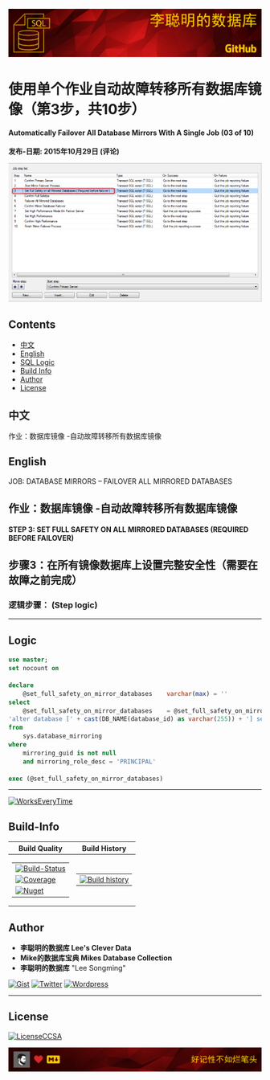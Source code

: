 ![CLEVER DATA GIT REPO](https://raw.githubusercontent.com/LiCongMingDeShujuku/git-resources/master/0-clever-data-github.png "李聪明的数据库")

# 使用单个作业自动故障转移所有数据库镜像（第3步，共10步）
#### Automatically Failover All Database Mirrors With A Single Job (03 of 10)
**发布-日期: 2015年10月29日 (评论)**

![#](images/screenshot_03.png?raw=true "#")

## Contents

- [中文](#中文)
- [English](#English)
- [SQL Logic](#Logic)
- [Build Info](#Build-Info)
- [Author](#Author)
- [License](#License) 


## 中文
作业：数据库镜像 -自动故障转移所有数据库镜像


## English
JOB:  DATABASE MIRRORS – FAILOVER ALL MIRRORED DATABASES

##  作业：数据库镜像 -自动故障转移所有数据库镜像
#### STEP 3:  SET FULL SAFETY ON ALL MIRRORED DATABASES (REQUIRED BEFORE FAILOVER)

## 步骤3：在所有镜像数据库上设置完整安全性（需要在故障之前完成）

###  逻辑步骤： (Step logic)


---
## Logic
```SQL
use master;
set nocount on
 
declare
    @set_full_safety_on_mirror_databases    varchar(max) = ''
select
    @set_full_safety_on_mirror_databases    = @set_full_safety_on_mirror_databases + 
'alter database [' + cast(DB_NAME(database_id) as varchar(255)) + '] set safety full;'  + char(10)
from
    sys.database_mirroring
where
    mirroring_guid is not null
    and mirroring_role_desc = 'PRINCIPAL'
 
exec (@set_full_safety_on_mirror_databases)

```

---

[![WorksEveryTime](https://forthebadge.com/images/badges/60-percent-of-the-time-works-every-time.svg)](https://shitday.de/)

## Build-Info

| Build Quality | Build History |
|--|--|
|<table><tr><td>[![Build-Status](https://ci.appveyor.com/api/projects/status/pjxh5g91jpbh7t84?svg?style=flat-square)](#)</td></tr><tr><td>[![Coverage](https://coveralls.io/repos/github/tygerbytes/ResourceFitness/badge.svg?style=flat-square)](#)</td></tr><tr><td>[![Nuget](https://img.shields.io/nuget/v/TW.Resfit.Core.svg?style=flat-square)](#)</td></tr></table>|<table><tr><td>[![Build history](https://buildstats.info/appveyor/chart/tygerbytes/resourcefitness)](#)</td></tr></table>|

## Author

- **李聪明的数据库 Lee's Clever Data**
- **Mike的数据库宝典 Mikes Database Collection**
- **李聪明的数据库** "Lee Songming"

[![Gist](https://img.shields.io/badge/Gist-李聪明的数据库-<COLOR>.svg)](https://gist.github.com/congmingshuju)
[![Twitter](https://img.shields.io/badge/Twitter-mike的数据库宝典-<COLOR>.svg)](https://twitter.com/mikesdatawork?lang=en)
[![Wordpress](https://img.shields.io/badge/Wordpress-mike的数据库宝典-<COLOR>.svg)](https://mikesdatawork.wordpress.com/)

---
## License
[![LicenseCCSA](https://img.shields.io/badge/License-CreativeCommonsSA-<COLOR>.svg)](https://creativecommons.org/share-your-work/licensing-types-examples/)

![Lee Songming](https://raw.githubusercontent.com/LiCongMingDeShujuku/git-resources/master/1-clever-data-github.png "李聪明的数据库")

